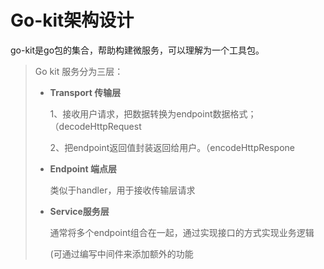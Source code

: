 # Go-kit架构设计

go-kit是go包的集合，帮助构建微服务，可以理解为一个工具包。

> Go kit 服务分为三层：
>
> - **Transport 传输层**
>
>   1、接收用户请求，把数据转换为endpoint数据格式；（decodeHttpRequest
>
>   2、把endpoint返回值封装返回给用户。（encodeHttpRespone
>
> - **Endpoint 端点层**
>
>   类似于handler，用于接收传输层请求
>
> - **Service服务层**
>
>   通常将多个endpoint组合在一起，通过实现接口的方式实现业务逻辑
>
>   (可通过编写中间件来添加额外的功能

